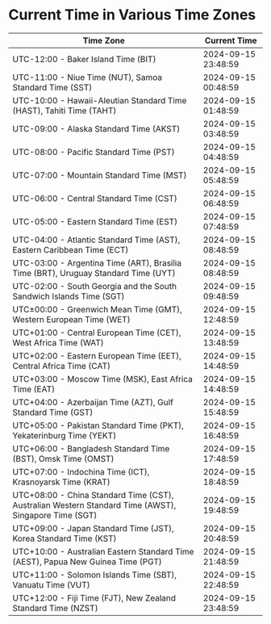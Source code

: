 # Current Time in Various Time Zones

| Time Zone | Current Time |
|-----------|--------------|
| UTC-12:00 - Baker Island Time (BIT) | 2024-09-15 23:48:59 |
| UTC-11:00 - Niue Time (NUT), Samoa Standard Time (SST) | 2024-09-15 00:48:59 |
| UTC-10:00 - Hawaii-Aleutian Standard Time (HAST), Tahiti Time (TAHT) | 2024-09-15 01:48:59 |
| UTC-09:00 - Alaska Standard Time (AKST) | 2024-09-15 03:48:59 |
| UTC-08:00 - Pacific Standard Time (PST) | 2024-09-15 04:48:59 |
| UTC-07:00 - Mountain Standard Time (MST) | 2024-09-15 05:48:59 |
| UTC-06:00 - Central Standard Time (CST) | 2024-09-15 06:48:59 |
| UTC-05:00 - Eastern Standard Time (EST) | 2024-09-15 07:48:59 |
| UTC-04:00 - Atlantic Standard Time (AST), Eastern Caribbean Time (ECT) | 2024-09-15 08:48:59 |
| UTC-03:00 - Argentina Time (ART), Brasília Time (BRT), Uruguay Standard Time (UYT) | 2024-09-15 08:48:59 |
| UTC-02:00 - South Georgia and the South Sandwich Islands Time (SGT) | 2024-09-15 09:48:59 |
| UTC±00:00 - Greenwich Mean Time (GMT), Western European Time (WET) | 2024-09-15 12:48:59 |
| UTC+01:00 - Central European Time (CET), West Africa Time (WAT) | 2024-09-15 13:48:59 |
| UTC+02:00 - Eastern European Time (EET), Central Africa Time (CAT) | 2024-09-15 14:48:59 |
| UTC+03:00 - Moscow Time (MSK), East Africa Time (EAT) | 2024-09-15 14:48:59 |
| UTC+04:00 - Azerbaijan Time (AZT), Gulf Standard Time (GST) | 2024-09-15 15:48:59 |
| UTC+05:00 - Pakistan Standard Time (PKT), Yekaterinburg Time (YEKT) | 2024-09-15 16:48:59 |
| UTC+06:00 - Bangladesh Standard Time (BST), Omsk Time (OMST) | 2024-09-15 17:48:59 |
| UTC+07:00 - Indochina Time (ICT), Krasnoyarsk Time (KRAT) | 2024-09-15 18:48:59 |
| UTC+08:00 - China Standard Time (CST), Australian Western Standard Time (AWST), Singapore Time (SGT) | 2024-09-15 19:48:59 |
| UTC+09:00 - Japan Standard Time (JST), Korea Standard Time (KST) | 2024-09-15 20:48:59 |
| UTC+10:00 - Australian Eastern Standard Time (AEST), Papua New Guinea Time (PGT) | 2024-09-15 21:48:59 |
| UTC+11:00 - Solomon Islands Time (SBT), Vanuatu Time (VUT) | 2024-09-15 22:48:59 |
| UTC+12:00 - Fiji Time (FJT), New Zealand Standard Time (NZST) | 2024-09-15 23:48:59 |
